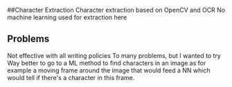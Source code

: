 ##Character Extraction
Character extraction based on OpenCV and OCR
No machine learning used for extraction here

## Problems
Not effective with all writing policies
To many problems, but I wanted to try
Way better to go to a ML method to find characters in an image as for example a moving frame around the image that would feed a NN which would tell if there's a character in this frame.